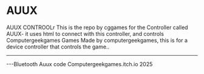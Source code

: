 # AUUX
AUUX CONTROOLr
This is the repo by cggames for the Controller called AUUX- it uses html to connect with this controller, and controls Computergeekgames Games
Made by computergeekgames, this is for a device controller that controls the game..


__________
---Bluetooth Auux code Computergeekgames.itch.io 2025
